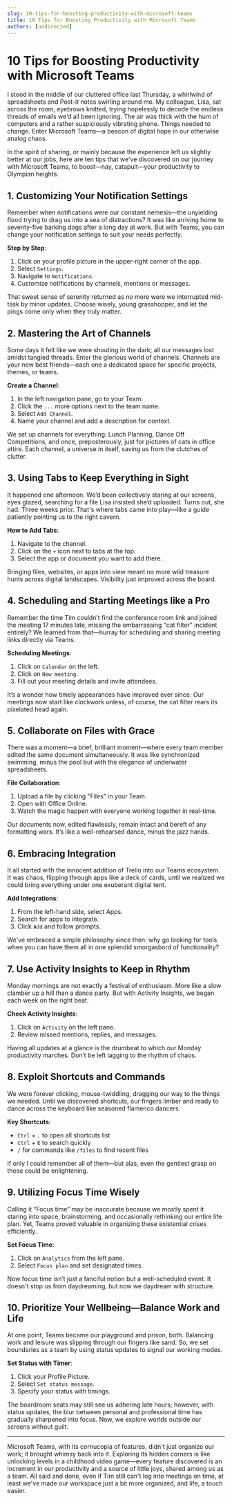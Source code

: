 ```yaml
---
slug: 10-tips-for-boosting-productivity-with-microsoft-teams
title: 10 Tips for Boosting Productivity with Microsoft Teams
authors: [undirected]
---
```



# 10 Tips for Boosting Productivity with Microsoft Teams

I stood in the middle of our cluttered office last Thursday, a whirlwind of spreadsheets and Post-it notes swirling around me. My colleague, Lisa, sat across the room, eyebrows knitted, trying hopelessly to decode the endless threads of emails we’d all been ignoring. The air was thick with the hum of computers and a rather suspiciously vibrating phone. Things needed to change. Enter Microsoft Teams—a beacon of digital hope in our otherwise analog chaos.

In the spirit of sharing, or mainly because the experience left us slightly better at our jobs, here are ten tips that we've discovered on our journey with Microsoft Teams, to boost—nay, catapult—your productivity to Olympian heights.

## 1. Customizing Your Notification Settings

Remember when notifications were our constant nemesis—the unyielding flood trying to drag us into a sea of distractions? It was like arriving home to seventy-five barking dogs after a long day at work. But with Teams, you can change your notification settings to suit your needs perfectly.

**Step by Step**:
1. Click on your profile picture in the upper-right corner of the app.
2. Select `Settings`.
3. Navigate to `Notifications`.
4. Customize notifications by channels, mentions or messages.

That sweet sense of serenity returned as no more were we interrupted mid-task by minor updates. Choose wisely, young grasshopper, and let the pings come only when they truly matter.

## 2. Mastering the Art of Channels

Some days it felt like we were shouting in the dark; all our messages lost amidst tangled threads. Enter the glorious world of channels. Channels are your new best friends—each one a dedicated space for specific projects, themes, or teams.

**Create a Channel**:
1. In the left navigation pane, go to your Team.
2. Click the `...` more options next to the team name.
3. Select `Add Channel`.
4. Name your channel and add a description for context.

We set up channels for everything: Lunch Planning, Dance Off Competitions, and once, preposterously, just for pictures of cats in office attire. Each channel, a universe in itself, saving us from the clutches of clutter.

## 3. Using Tabs to Keep Everything in Sight

It happened one afternoon. We’d been collectively staring at our screens, eyes glazed, searching for a file Lisa insisted she’d uploaded. Turns out, she had. Three weeks prior. That's where tabs came into play—like a guide patiently pointing us to the right cavern.

**How to Add Tabs**:
1. Navigate to the channel.
2. Click on the `+` icon next to tabs at the top.
3. Select the app or document you want to add there.

Bringing files, websites, or apps into view meant no more wild treasure hunts across digital landscapes. Visibility just improved across the board. 

## 4. Scheduling and Starting Meetings like a Pro 

Remember the time Tim couldn’t find the conference room link and joined the meeting 17 minutes late, missing the embarrassing "cat filter" incident entirely? We learned from that—hurray for scheduling and sharing meeting links directly via Teams.

**Scheduling Meetings**:
1. Click on `Calendar` on the left.
2. Click on `New meeting`.
3. Fill out your meeting details and invite attendees.

It’s a wonder how timely appearances have improved ever since. Our meetings now start like clockwork unless, of course, the cat filter rears its pixelated head again.

## 5. Collaborate on Files with Grace

There was a moment—a brief, brilliant moment—where every team member edited the same document simultaneously. It was like synchronized swimming, minus the pool but with the elegance of underwater spreadsheets.

**File Collaboration**:
1. Upload a file by clicking "Files" in your Team.
2. Open with Office Online.
3. Watch the magic happen with everyone working together in real-time.

Our documents now, edited flawlessly, remain intact and bereft of any formatting wars. It’s like a well-rehearsed dance, minus the jazz hands.

## 6. Embracing Integration

It all started with the innocent addition of Trello into our Teams ecosystem. It was chaos, flipping through apps like a deck of cards, until we realized we could bring everything under one exuberant digital tent.

**Add Integrations**:
1. From the left-hand side, select Apps.
2. Search for apps to integrate.
3. Click `Add` and follow prompts.

We've embraced a simple philosophy since then: why go looking for tools when you can have them all in one splendid smorgasbord of functionality?

## 7. Use Activity Insights to Keep in Rhythm

Monday mornings are not exactly a festival of enthusiasm. More like a slow clamber up a hill than a dance party. But with Activity Insights, we began each week on the right beat.

**Check Activity Insights**:
1. Click on `Activity` on the left pane.
2. Review missed mentions, replies, and messages.

Having all updates at a glance is the drumbeat to which our Monday productivity marches. Don’t be left lagging to the rhythm of chaos.

## 8. Exploit Shortcuts and Commands 

We were forever clicking, mouse-twiddling, dragging our way to the things we needed. Until we discovered shortcuts, our fingers limber and ready to dance across the keyboard like seasoned flamenco dancers.

**Key Shortcuts**:
- `Ctrl` + `.` to open all shortcuts list
- `Ctrl` + `E` to search quickly
- `/` for commands like `/files` to find recent files

If only I could remember all of them—but alas, even the gentlest grasp on these could be enlightening.

## 9. Utilizing Focus Time Wisely

Calling it “Focus time” may be inaccurate because we mostly spent it staring into space, brainstorming, and occasionally rethinking our entire life plan. Yet, Teams proved valuable in organizing these existential crises efficiently.

**Set Focus Time**:
1. Click on `Analytics` from the left pane.
2. Select `Focus plan` and set designated times.

Now focus time isn’t just a fanciful notion but a well-scheduled event. It doesn't stop us from daydreaming, but now we daydream with structure.

## 10. Prioritize Your Wellbeing—Balance Work and Life

At one point, Teams became our playground and prison, both. Balancing work and leisure was slipping through our fingers like sand. So, we set boundaries as a team by using status updates to signal our working modes.

**Set Status with Timer**:
1. Click your Profile Picture.
2. Select `Set status message`.
3. Specify your status with timings.

The boardroom seats may still see us adhering late hours; however, with status updates, the blur between personal and professional time has gradually sharpened into focus. Now, we explore worlds outside our screens without guilt.

---

Microsoft Teams, with its cornucopia of features, didn't just organize our work; it brought whimsy back into it. Exploring its hidden corners is like unlocking levels in a childhood video game—every feature discovered is an increment in our productivity and a source of little joys, shared among us as a team. All said and done, even if Tim still can't log into meetings on time, at least we've made our workspace just a bit more organized, and life, a touch easier.